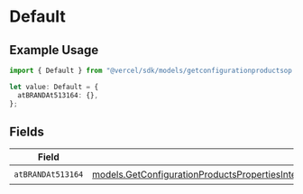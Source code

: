# Default

## Example Usage

```typescript
import { Default } from "@vercel/sdk/models/getconfigurationproductsop.js";

let value: Default = {
  atBRANDAt513164: {},
};
```

## Fields

| Field                                                                                                                                                                                                                                                                      | Type                                                                                                                                                                                                                                                                       | Required                                                                                                                                                                                                                                                                   | Description                                                                                                                                                                                                                                                                |
| -------------------------------------------------------------------------------------------------------------------------------------------------------------------------------------------------------------------------------------------------------------------------- | -------------------------------------------------------------------------------------------------------------------------------------------------------------------------------------------------------------------------------------------------------------------------- | -------------------------------------------------------------------------------------------------------------------------------------------------------------------------------------------------------------------------------------------------------------------------- | -------------------------------------------------------------------------------------------------------------------------------------------------------------------------------------------------------------------------------------------------------------------------- |
| `atBRANDAt513164`                                                                                                                                                                                                                                                          | [models.GetConfigurationProductsPropertiesIntegrationsResponse200ApplicationJSONResponseBodyProductsMetadataSchemaAtBRANDAt513164](../models/getconfigurationproductspropertiesintegrationsresponse200applicationjsonresponsebodyproductsmetadataschemaatbrandat513164.md) | :heavy_check_mark:                                                                                                                                                                                                                                                         | N/A                                                                                                                                                                                                                                                                        |
